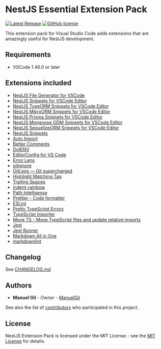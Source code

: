 # NestJS Essential Extension Pack

[![Latest Release](https://img.shields.io/visual-studio-marketplace/v/imgildev.vscode-nestjs-pack?style=flat&label=VS%20Marketplace&logo=visual-studio-code)](https://marketplace.visualstudio.com/items?itemName=imgildev.vscode-nestjs-pack)
[![GitHub license](https://img.shields.io/github/license/ManuelGil/vscode-nestjs-pack)]()

This extension pack for Visual Studio Code adds extensions that are amazingly useful for NestJS development.

## Requirements

- VSCode 1.46.0 or later

## Extensions included

- [NestJS File Generator for VSCode](https://marketplace.visualstudio.com/items?itemName=imgildev.vscode-nestjs-generator)
- [NestJS Snippets for VSCode Editor](https://marketplace.visualstudio.com/items?itemName=imgildev.vscode-nestjs-snippets-extension)
- [NestJS TypeORM Snippets for VSCode Editor](https://marketplace.visualstudio.com/items?itemName=imgildev.vscode-nestjs-typeorm-snippets)
- [NestJS MikroORM Snippets for VSCode Editor](https://marketplace.visualstudio.com/items?itemName=imgildev.vscode-nestjs-mikroorm-snippets)
- [NestJS Prisma Snippets for VSCode Editor](https://marketplace.visualstudio.com/items?itemName=imgildev.vscode-nestjs-prisma-snippets)
- [NestJS Mongoose ODM Snippets for VSCode Editor](https://marketplace.visualstudio.com/items?itemName=imgildev.vscode-nestjs-mongoose-snippets)
- [NestJS SequelizeORM Snippets for VSCode Editor](https://marketplace.visualstudio.com/items?itemName=imgildev.vscode-nestjs-sequelize-snippets)
- [NestJS Snippets](https://marketplace.visualstudio.com/items?itemName=manucodes.nestjs-snippets)
- [Auto Import](https://marketplace.visualstudio.com/items?itemName=steoates.autoimport)
- [Better Comments](https://marketplace.visualstudio.com/items?itemName=aaron-bond.better-comments)
- [DotENV](https://marketplace.visualstudio.com/items?itemName=mikestead.dotenv)
- [EditorConfig for VS Code](https://marketplace.visualstudio.com/items?itemName=editorconfig.editorconfig)
- [Error Lens](https://marketplace.visualstudio.com/items?itemName=usernamehw.errorlens)
- [gitignore](https://marketplace.visualstudio.com/items?itemName=codezombiech.gitignore)
- [GitLens — Git supercharged](https://marketplace.visualstudio.com/items?itemName=eamodio.gitlens)
- [Highlight Matching Tag](https://marketplace.visualstudio.com/items?itemName=vincaslt.highlight-matching-tag)
- [Trailing Spaces](https://marketplace.visualstudio.com/items?itemName=shardulm94.trailing-spaces)
- [indent-rainbow](https://marketplace.visualstudio.com/items?itemName=oderwat.indent-rainbow)
- [Path Intellisense](https://marketplace.visualstudio.com/items?itemName=christian-kohler.path-intellisense)
- [Prettier - Code formatter](https://marketplace.visualstudio.com/items?itemName=esbenp.prettier-vscode)
- [ESLint](https://marketplace.visualstudio.com/items?itemName=dbaeumer.vscode-eslint)
- [Pretty TypeScript Errors](https://marketplace.visualstudio.com/items?itemName=yoavbls.pretty-ts-errors)
- [TypeScript Importer](https://marketplace.visualstudio.com/items?itemName=pmneo.tsimporter)
- [Move TS - Move TypeScript files and update relative imports](https://marketplace.visualstudio.com/items?itemName=stringham.move-ts)
- [Jest](https://marketplace.visualstudio.com/items?itemName=Orta.vscode-jest)
- [Jest Runner](https://marketplace.visualstudio.com/items?itemName=firsttris.vscode-jest-runner)
- [Markdown All in One](https://marketplace.visualstudio.com/items?itemName=yzhang.markdown-all-in-one)
- [markdownlint](https://marketplace.visualstudio.com/items?itemName=davidanson.vscode-markdownlint)

## Changelog

See [CHANGELOG.md](./CHANGELOG.md)

## Authors

- **Manuel Gil** - _Owner_ - [ManuelGil](https://github.com/ManuelGil)

See also the list of [contributors](https://github.com/ManuelGil/vscode-nestjs-pack/contributors) who participated in this project.

## License

NestJS Extension Pack is licensed under the MIT License - see the [MIT License](https://opensource.org/licenses/MIT) for details.

